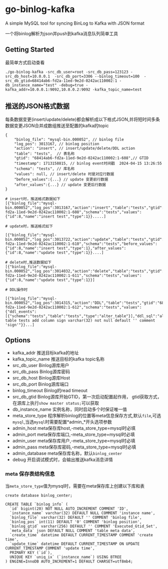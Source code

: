 # go-binlog-kafka
A simple MySQL tool for syncing BinLog to Kafka with JSON format 

一个将binlog解析为json并push到kafka消息队列简单工具

## Getting Started

最简单方式启动查看

```
./go-binlog-kafka -src_db_user=root -src_db_pass=123123 -src_db_host=10.0.0.1  -src_db_port=3306 --binlog_timeout=100  -src_db_gtid=68414ab6-fd2a-11ed-9e2d-0242ac110002:1 -db_instance_name="test" -debug=true -kafka_addr=10.0.0.1:9092,10.0.0.2:9092 -kafka_topic_name=test

``` 

## 推送的JSON格式数据

每条数据变更(insert/update/delete)都会解析成以下格式JSON,并将短时间多条数据变更JSON合并成数组推送至配置的kafka的topic
```
{
    "binlog_file": "mysql-bin.000052", // binlog file
    "log_pos": 3013167, // binlog position
    "action": "insert", // insert/update/delete/DDL action
    "table": "tests",  // 表名称
    "gtid": "68414ab6-fd2a-11ed-9e2d-0242ac110002:1-608",// GTID
    "timestamp": 1713158815, // binlog event时间戳  2024-04-15 13:26:55
    "schema": "tests", // 库名称
    "values": null, // insert/delete 时是对应行数据
    "before_values":{...} // update 变更前行数据
    "after_values":{...} // update 变更后行数据
}
```

```
# insert时，推送格式数据如下
[{"binlog_file":"mysql-bin.000052","log_pos":3013167,"action":"insert","table":"tests","gtid":"68414ab6-fd2a-11ed-9e2d-0242ac110002:1-608","schema":"tests","values":{"id":8,"name":"insert test","type":1}}.....]

# update时，推送格式如下

[{"binlog_file":"mysql-bin.000052","log_pos":3013722,"action":"update","table":"tests","gtid":"68414ab6-fd2a-11ed-9e2d-0242ac110002:1-610","schema":"tests","before_values":{"id":8,"name":"insert test","type":1},"after_values":{"id":8,"name":"update test","type":1}}....]

# delete时,推送数据如下
[{"binlog_file":"mysql-bin.000052","log_pos":3014032,"action":"delete","table":"tests","gtid":"68414ab6-fd2a-11ed-9e2d-0242ac110002:1-611","schema":"tests","values":{"id":8,"name":"update test","type":1}}]

# DDL操作时

[{"binlog_file":"mysql-bin.000052","log_pos":3014315,"action":"DDL","table":"tests","gtid":"68414ab6-fd2a-11ed-9e2d-0242ac110002:1-612","schema":"tests","values":{"ddl_events":[{"schema":"tests","table":"tests","type":"alter_table"}],"ddl_sql":"alter table tests add column sign varchar(32) not null default '' comment 'sign'"}}...]
```

## Options

- kafka_addr 推送目标kafka的地址
- kafka_topic_name 推送目标的kafka topic名称
- src_db_user Binlog源库用户
- src_db_pass Binlog源库密码
- src_db_host Binlog源库Host
- src_db_port Binlog源库端口
- binlog_timeout Binlog的read timeout
- src_db_gtid Binlog源库开始GTID，第一次启动配置起作用， gtid获取方式，在源库上执行`show master status;`可以获取
- db_instance_name 实例名称，同时启动多个时保证唯一值
- meta_store_type 程序解析binlog的位置等meta信息保存方式,默认`file`,可选`mysql`,当选`mysql`时需要配置*admin_*开头选项参数
- admin_host meta保存库host,-meta_store_type=mysql时必填
- admin_port meta保存库端口,-meta_store_type=mysql时必填
- admin_user meta保存库用户,-meta_store_type=mysql时必填
- admin_pass meta保存库密码,-meta_store_type=mysql时必填
- admin_database meta保存库名称，默认`binlog_center`
- debug  开启调试模式时，会输出推送kafka消息详情

### meta 保存表结构信息

当`meta_store_type`值为mysql时，需要在meta保存库上创建以下库和表
```
create database binlog_center;

CREATE TABLE `binlog_info` (
  `id` bigint(20) NOT NULL AUTO_INCREMENT COMMENT 'ID',
  `instance_name` varchar(32) DEFAULT NULL COMMENT 'instance name',
  `binlog_file` varchar(32) DEFAULT '' COMMENT 'binlog file',
  `binlog_pos` int(11) DEFAULT '0' COMMENT 'binlog position',
  `binlog_gtid` varchar(256) DEFAULT '' COMMENT 'Executed_Gtid_Set',
  `meta_data` json DEFAULT NULL COMMENT 'table meta data',
  `create_time` datetime DEFAULT CURRENT_TIMESTAMP COMMENT 'create time',
  `update_time` datetime DEFAULT CURRENT_TIMESTAMP ON UPDATE CURRENT_TIMESTAMP COMMENT 'update time',
  PRIMARY KEY (`id`),
  UNIQUE KEY `uniq_ix` (`instance_name`) USING BTREE
) ENGINE=InnoDB AUTO_INCREMENT=1 DEFAULT CHARSET=utf8mb4;
```

